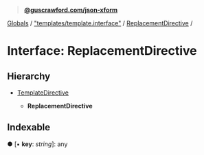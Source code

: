 > **[@guscrawford.com/json-xform](../README.md)**

[Globals](../globals.md) / ["templates/template.interface"](../modules/_templates_template_interface_.md) / [ReplacementDirective](_templates_template_interface_.replacementdirective.md) /

# Interface: ReplacementDirective

## Hierarchy

* [TemplateDirective](_templates_template_interface_.templatedirective.md)

  * **ReplacementDirective**

## Indexable

● \[▪ **key**: *string*\]: any